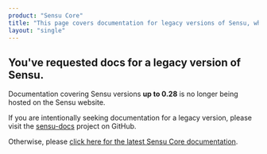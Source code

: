 ```yaml
---
product: "Sensu Core"
title: "This page covers documentation for legacy versions of Sensu, which are no longer hosted on the Sensu documentation site."
layout: "single"
---
```



## You've requested docs for a legacy version of Sensu.

Documentation covering Sensu versions **up to 0.28** is no longer being hosted
on the Sensu website. 

If you are intentionally seeking documentation for a legacy version, please
visit the [sensu-docs][2] project on GitHub. 

Otherwise, please [click here for the latest Sensu Core documentation][1].

[1]:  /sensu-core/latest 
[2]:  https://github.com/sensu/sensu-docs/tree/master/legacy

